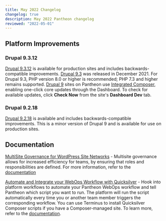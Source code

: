 ```yaml
---
title: May 2022 Changelog
changelog: true
description: May 2022 Pantheon changelog
reviewed: "2022-05-01"
---
```


## Platform Improvements

### Drupal 9.3.12

[Drupal 9.3.12](https://www.drupal.org/project/drupal/releases/9.3.12) is available for production sites and includes backwards-compatible improvements. [Drupal 9.3](https://www.drupal.org/project/drupal/releases/9.3.0) was released in December 2021. For Drupal 9.3, PHP version 8.0 or higher is recommended; PHP 7.3 and higher remains supported. [Drupal 9](/drupal) sites on Pantheon use [Integrated Composer](/guides/integrated-composer), enabling one-click core updates through the Dashboard. To check for available updates, click **Check Now** from the site's **Dashboard Dev** tab.

### Drupal 9.2.18

[Drupal 9.2.18](https://www.drupal.org/project/drupal/releases/9.2.18) is available and includes backwards-compatible improvements. This is a minor version of Drupal 9 and is available for use on production sites.


## Documentation

[MultiSite Governance for WordPress Site Networks](/guides/multisite/multisite-governance/) - Multisite governance allows for increased efficiency for teams, by ensuring that roles and responsibilities are defined. For more information, refer to the [documentation](/guides/multisite/multisite-governance/)

[Automate and Integrate your WebOps Workflow with Quicksilver](/guides/quicksilver/install-script) - Hook into platform workflows to automate your Pantheon WebOps workflow and tell Pantheon which script you want to run. The platform will run the script automatically every time you or another team member triggers the corresponding workflow. You can use Terminus to install Quicksilver Composer scripts if you have a Composer-managed site. To learn more, refer to the [documentation](/guides/quicksilver).
